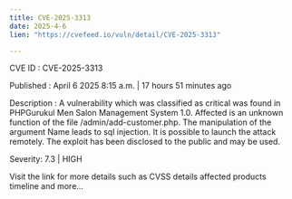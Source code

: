 ```yaml
---
title: CVE-2025-3313
date: 2025-4-6
lien: "https://cvefeed.io/vuln/detail/CVE-2025-3313"

---
```


CVE ID : CVE-2025-3313

Published :  April 6
2025
8:15 a.m. | 17 hours
51 minutes ago

Description : A vulnerability
which was classified as critical
was found in PHPGurukul Men Salon Management System 1.0. Affected is an unknown function of the file /admin/add-customer.php. The manipulation of the argument Name leads to sql injection. It is possible to launch the attack remotely. The exploit has been disclosed to the public and may be used.

Severity: 7.3 | HIGH

Visit the link for more details
such as CVSS details
affected products
timeline
and more...
